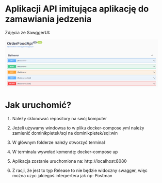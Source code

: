 # Aplikacji API imitująca aplikację do zamawiania jedzenia

Zdjęcia ze SawggerUI:

<img src="ReadmePhotos/swagger.png"/>

# Jak uruchomić?

1. Należy sklonować repository na swój komputer

2. Jeżeli używamy windowsa to w pliku docker-compose.yml należy zamienić dominikpietek/sql na dominikpietek/sql:win

2. W głównym folderze należy otworzyć terminal

3. W terminalu wywołać komendę: docker-compose up

4. Aplikacja zostanie uruchomiona na: http://localhost:8080

5. Z racji, że jest to typ Release to nie będzie widoczny swagger, więc można uzyc jakiegoś interpertera jak np: Postman